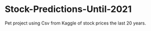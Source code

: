 # Stock-Predictions-Until-2021
Pet project using Csv from Kaggle of stock prices the last 20 years. 
